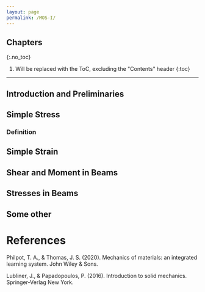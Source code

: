 ```yaml
---
layout: page
permalink: /MOS-I/
---
```


## Chapters
{:.no_toc}

1. Will be replaced with the ToC, excluding the "Contents" header
{:toc}

---------

## Introduction and Preliminaries
## Simple Stress
### Definition

## Simple Strain
## Shear and Moment in Beams
## Stresses in Beams
## Some other
# References
Philpot, T. A., & Thomas, J. S. (2020). Mechanics of materials: an integrated learning system. John Wiley & Sons.

Lubliner, J., & Papadopoulos, P. (2016). Introduction to solid mechanics. Springer-Verlag New York.



